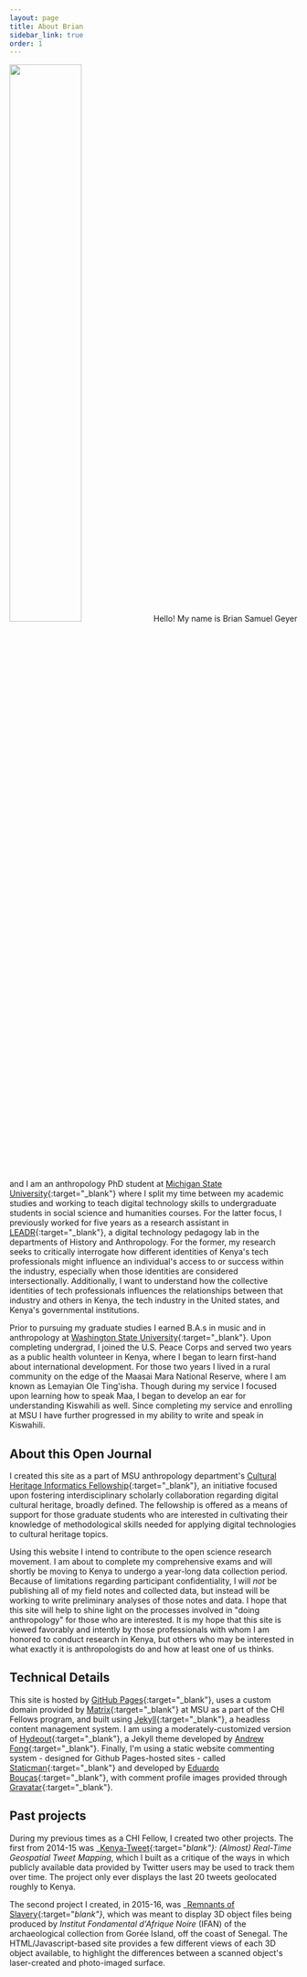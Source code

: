 ```yaml
---
layout: page
title: About Brian
sidebar_link: true
order: 1
---
```


<img class="left" src="{{ site.baseurl }}/assets/img/geyer-profile.jpg" width="50%" />Hello! My name is Brian Samuel Geyer and I am an anthropology PhD student at [Michigan State University](https://msu.edu){:target="_blank"} where I split my time between my academic studies and working to teach digital technology skills to undergraduate students in social science and humanities courses. For the latter focus, I previously worked for five years as a research assistant in [LEADR](http://leadr.msu.edu){:target="_blank"}, a digital technology pedagogy lab in the departments of History and Anthropology. For the former, my research seeks to critically interrogate how different identities of Kenya's tech professionals might influence an individual's access to or success within the industry, especially when those identities are considered intersectionally. Additionally, I want to understand how the collective identities of tech professionals influences the relationships between that industry and others in Kenya, the tech industry in the United states, and Kenya's governmental institutions.

Prior to pursuing my graduate studies I earned B.A.s in music and in anthropology at [Washington State University](https://wsu.edu){:target="_blank"}. Upon completing undergrad, I joined the U.S. Peace Corps and served two years as a public health volunteer in Kenya, where I began to learn first-hand about international development. For those two years I lived in a rural community on the edge of the Maasai Mara National Reserve, where I am known as Lemayian Ole Ting'isha. Though during my service I focused upon learning how to speak Maa, I began to develop an ear for understanding Kiswahili as well. Since completing my service and enrolling at MSU I have further progressed in my ability to write and speak in Kiswahili.

## About this Open Journal

I created this site as a part of MSU anthropology department's [Cultural Heritage Informatics Fellowship](http://chi.anthropology.msu.edu){:target="_blank"}, an initiative focused upon fostering interdisciplinary scholarly collaboration regarding digital cultural heritage, broadly defined. The fellowship is offered as a means of support for those graduate students who are interested in cultivating their knowledge of methodological skills needed for applying digital technologies to cultural heritage topics.

Using this website I intend to contribute to the open science research movement. I am about to complete my comprehensive exams and will shortly be moving to Kenya to undergo a year-long data collection period. Because of limitations regarding participant confidentiality, I will _not_ be publishing all of my field notes and collected data, but instead will be working to write preliminary analyses of those notes and data. I hope that this site will help to shine light on the processes involved in "doing anthropology" for those who are interested. It is my hope that this site is viewed favorably and intently by those professionals with whom I am honored to conduct research in Kenya, but others who may be interested in what exactly it is anthropologists do and how at least one of us thinks.

## Technical Details

This site is hosted by [GitHub Pages](https://pages.github.com){:target="_blank"}, uses a custom domain provided by [Matrix](https://www.matrix.msu.edu){:target="_blank"} at MSU as a part of the CHI Fellows program, and built using [Jekyll](https://jekyllrb.com/){:target="_blank"}, a headless content management system. I am using a moderately-customized version of [Hydeout](https://fongandrew.github.io/hydeout){:target="_blank"}, a Jekyll theme developed by [Andrew Fong](https://www.andrewfong.com/){:target="_blank"}. Finally, I'm using a static website commenting system - designed for Github Pages-hosted sites - called [Staticman](https://staticman.net){:target="_blank"} and developed by [Eduardo Bouças](https://eduardoboucas.com){:target="_blank"}, with comment profile images provided through [Gravatar](https://gravatar.com){:target="_blank"}.

## Past projects

During my previous times as a CHI Fellow, I created two other projects. The first from 2014-15 was _[Kenya-Tweet](https://kenya-tweet.matrix.msu.edu){:target="_blank"}: (Almost) Real-Time Geospatial Tweet Mapping_, which I built as a critique of the ways in which publicly available data provided by Twitter users may be used to track them over time. The project only ever displays the last 20 tweets geolocated roughly to Kenya.

The second project I created, in 2015-16, was _[Remnants of Slavery](https://remnantsofslavery.matrix.msu.edu){:target="_blank"}_, which was meant to display 3D object files being produced by _Institut Fondamental d'Afrique Noire_ (IFAN) of the archaeological collection from Gorée Island, off the coast of Senegal. The HTML/Javascript-based site provides a few different views of each 3D object available, to highlight the differences between a scanned object's laser-created and photo-imaged surface.
